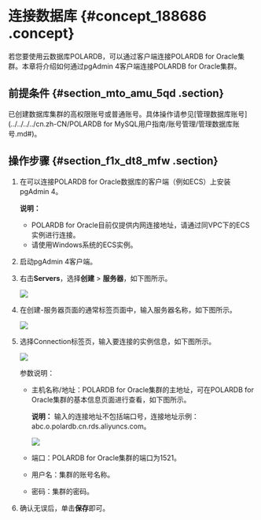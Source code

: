 # 连接数据库 {#concept_188686 .concept}

若您要使用云数据库POLARDB，可以通过客户端连接POLARDB for Oracle集群。本章将介绍如何通过pgAdmin 4客户端连接POLARDB for Oracle集群。

## 前提条件 {#section_mto_amu_5qd .section}

已创建数据库集群的高权限账号或普通账号。具体操作请参见[管理数据库账号](../../../../cn.zh-CN/POLARDB for MySQL用户指南/账号管理/管理数据库账号.md#)。

## 操作步骤 {#section_f1x_dt8_mfw .section}

1.  在可以连接POLARDB for Oracle数据库的客户端（例如ECS）上安装pgAdmin 4。

    **说明：** 

    -   POLARDB for Oracle目前仅提供内网连接地址，请通过同VPC下的ECS实例进行连接。
    -   请使用Windows系统的ECS实例。
2.  启动pgAdmin 4客户端。
3.  右击**Servers**，选择**创建** \> **服务器**，如下图所示。

    ![](http://static-aliyun-doc.oss-cn-hangzhou.aliyuncs.com/assets/img/162645/155749007546120_zh-CN.png)

4.  在创建-服务器页面的通常标签页面中，输入服务器名称，如下图所示。

    ![](http://static-aliyun-doc.oss-cn-hangzhou.aliyuncs.com/assets/img/162645/155749007646122_zh-CN.png)

5.  选择Connection标签页，输入要连接的实例信息，如下图所示。

    ![](http://static-aliyun-doc.oss-cn-hangzhou.aliyuncs.com/assets/img/162645/155749007646123_zh-CN.png)

    参数说明：

    -   主机名称/地址：POLARDB for Oracle集群的主地址，可在POLARDB for Oracle集群的基本信息页面进行查看，如下图所示。

        **说明：** 输入的连接地址不包括端口号，连接地址示例：abc.o.polardb.cn.rds.aliyuncs.com。

        ![](http://static-aliyun-doc.oss-cn-hangzhou.aliyuncs.com/assets/img/162645/155749007646126_zh-CN.png)

    -   端口：POLARDB for Oracle集群的端口为1521。
    -   用户名：集群的账号名称。
    -   密码：集群的密码。
6.  确认无误后，单击**保存**即可。

